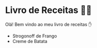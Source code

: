 # Livro de Receitas :man_cook:

Olá! Bem vindo ao meu livro de receitas :hand:

- Strogonoff de Frango
- Creme de Batata
